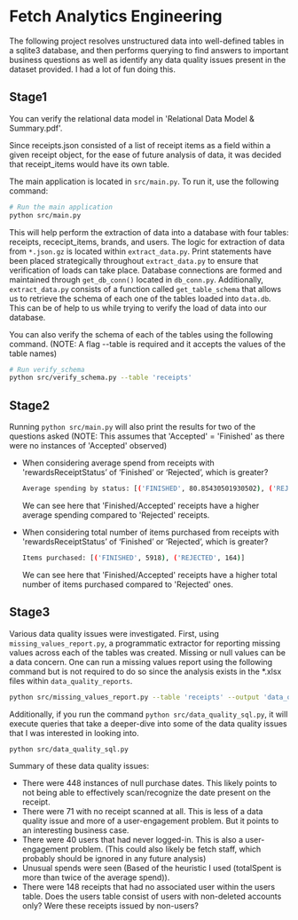 # Fetch Analytics Engineering
The following project resolves unstructured data into well-defined tables in a sqlite3 database, and then performs querying to find answers to important business questions as well as identify any data quality issues present in the dataset provided. I had a lot of fun doing this.

## Stage1
You can verify the relational data model in 'Relational Data Model & Summary.pdf'.

Since receipts.json consisted of a list of receipt items as a field within a given receipt object, for the ease of future analysis of data, it was decided that receipt_items would have its own table.

The main application is located in `src/main.py`. To run it, use the following command:

```bash
# Run the main application
python src/main.py
```
This will help perform the extraction of data into a database with four tables: receipts, rececipt_items, brands, and users. The logic for extraction of data from `*.json.gz` is located within `extract_data.py`. Print statements have been placed strategically throughout `extract_data.py` to ensure that verification of loads can take place. Database connections are formed and maintained through `get_db_conn()` located in `db_conn.py`. Additionally, `extract_data.py` consists of a function called `get_table_schema` that allows us to retrieve the schema of each one of the tables loaded into `data.db`. This can be of help to us while trying to verify the load of data into our database.

You can also verify the schema of each of the tables using the following command. (NOTE: A flag --table is required and it accepts the values of the table names)
```bash 
# Run verify_schema
python src/verify_schema.py --table 'receipts'
```

## Stage2
Running `python src/main.py` will also print the results for two of the questions asked (NOTE: This assumes that 'Accepted' = 'Finished' as there were no instances of 'Accepted' observed)
  - When considering average spend from receipts with 'rewardsReceiptStatus’ of ‘Finished’ or ‘Rejected’, which is greater?
    ```bash
    Average spending by status: [('FINISHED', 80.85430501930502), ('REJECTED', 23.326056338028184)]
    ```
    We can see here that 'Finished/Accepted' receipts have a higher average spending compared to 'Rejected' receipts.

- When considering total number of items purchased from receipts with 'rewardsReceiptStatus’ of ‘Finished’ or ‘Rejected’, which is greater?
    ```bash
    Items purchased: [('FINISHED', 5918), ('REJECTED', 164)]
    ```
    We can see here that 'Finished/Accepted' receipts have a higher total number of items purchased compared to 'Rejected' ones.

## Stage3
Various data quality issues were investigated. First, using `missing_values_report.py`, a programmatic extractor for reporting missing values across each of the tables was created. Missing or null values can be a 
 data concern. One can run a missing values report using the following command but is not required to do so since the analysis exists in the *.xlsx files within `data_quality_reports`.
```bash
python src/missing_values_report.py --table 'receipts' --output 'data_quality_reports/receipts'
```

Additionally, if you run the command `python src/data_quality_sql.py`, it will execute queries that take a deeper-dive into some of the data quality issues that I was interested in looking into.
```bash
python src/data_quality_sql.py
```
Summary of these data quality issues:
- There were 448 instances of null purchase dates. This likely points to not being able to effectively scan/recognize the date present on the receipt.
- There were 71 with no receipt scanned at all. This is less of a data quality issue and more of a user-engagement problem. But it points to an interesting business case.
- There were 40 users that had never logged-in. This is also a user-engagement problem. (This could also likely be fetch staff, which probably should be ignored in any future analysis)
- Unusual spends were seen (Based of the heuristic I used (totalSpent is more than twice of the average spend)).
- There were 148 receipts that had no associated user within the users table. Does the users table consist of users with non-deleted accounts only? Were these receipts issued by non-users? 


